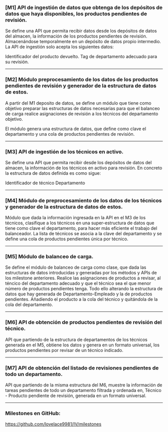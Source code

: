 ### [M1] API de ingestión de datos que obtenga de los depósitos de datos que haya disponibles, los productos pendientes de revisión.

Se define una API que permita recibir datos desde los depósitos de datos del almacen, la información de los productos pendientes de revisión. Almacenándose temporalmente en un depósito de datos propio intermedio. La API de ingestión solo acepta los siguientes datos:

Identificador del producto devuelto.
Tag de departamento adecuado para su revisión.

---

### [M2] Módulo preprocesamiento de los datos de los productos pendientes de revisión y generador de la estructura de datos de estos.

A partir del M1 deposito de datos, se define un módulo que tiene como objetivo preparar las estructuras de datos necesarias para que el balanceo de carga realice asignaciones de revisión a los técnicos del departamento objetivo. 

El módulo genera una estructura de datos, que define como clave el departamento y una cola de productos pendientes de revisión.

---

### [M3] API de ingestión de los técnicos en activo.

Se define una API que permita recibir desde los depósitos de datos del almacen, la información de los técnicos en activo para revisión. En concreto la estructura de datos definida es como sigue:

Identificador de técnico
Departamento

---

### [M4] Módulo de preprocesamiento de los datos de los técnicos y generador de la estructura de datos de estos.

Módulo que dada la información ingresada en la API en el M3 de los técnicos, clasifique a los técnicos en una super-estructura de datos que tiene como clave el departamento, para hacer más eficiente el trabajo del balanceador. La lista de técnicos se asocia a la clave del departamento y se define una cola de productos pendientes única por técnico.

---

### [M5] Módulo de balanceo de carga.

Se define el módulo de balanceo de carga como clase, que dada las estructuras de datos introducidas y generadas por los métodos y APIs de los milestone anteriores. Realice las asignaciones de productos a revisar, al téncico del departamento adecuado y que el técnico sea el que menor número de productos pendientes tenga. Todo ello alterando la estructura de datos que hay generada de Departamento-Empleado y la de productos pendientes. Añadiendo el producto a la cola del técnico y quitándola de la cola del departamento.

---

### [M6] API de obtención de productos pendientes de revisión del técnico.

API que partiendo de la estructura de departamentos de los técnicos generada en el M5, obtiene los datos y genera en un formato universal, los productos pendientes por revisar de un técnico indicado.

---

### [M7] API de obtención del listado de revisiones pendientes de todo un departamento.

API que partiendo de la misma estructura del M6, muestre la información de tareas pendientes de todo un departamento filtrada y ordenada en, Técnico - Producto pendiente de revisión, generada en un formato universal.

---

### Milestones en GitHub: 

https://github.com/lovelace9981/IV/milestones
